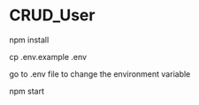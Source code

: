 # CRUD_User
npm install

cp .env.example .env

go to .env file to change the environment variable

npm start
